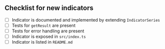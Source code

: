 <!--
Thanks for your contribution!

Please check the following to make sure your contribution follows our guideline when adding a new indicator.
-->

## Checklist for new indicators

- [ ] Indicator is documented and implemented by extending `IndicatorSeries`
- [ ] Tests for `getResult` are present
- [ ] Tests for error handling are present
- [ ] Indicator is exposed in `src/index.ts`
- [ ] Indicator is listed in `README.md`
